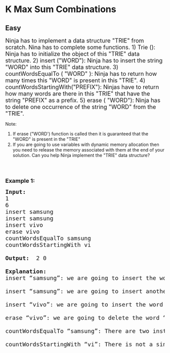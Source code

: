 # K Max Sum Combinations
## Easy
<div class="problems_problem_content__Xm_eO"><p><span style="font-size:18px">
  Ninja has to implement a data structure "TRIE" from scratch.
Nina has to complete some functions.
1) Trie (): Ninja has to initialize the object of this "TRIE" data structure.
2) insert ("WORD"): Ninja has to insert the string "WORD" into this "TRIE" data structure.
3) countWordsEqualTo ( "WORD" ): Ninja has to return how many times this "WORD" is present in this "TRIE".
4) countWordsStartingWith("PREFIX"): Ninjas have to return how many words are there in this "TRIE" that have the string "PREFIX" as a prefix.
5) erase ( "WORD"): Ninja has to delete one occurrence of the string "WORD" from the
"TRIE".

Note:
1. If erase ("WORD') function is called then it is guaranteed that the "WORD" is present in the "TRIE"
2. If you are going to use variables with dynamic memory allocation then you need to release the memory associated with them at the end of your solution.
Can you help Ninja implement the "TRIE" data structure?

</span><br>
&nbsp;</p>

<p><span style="font-size:18px"><strong>Example 1:</strong></span></p>

<pre><span style="font-size:18px"><strong>Input: </strong>
1
6
insert samsung
insert samsung
insert vivo
erase vivo
countWordsEqualTo samsung
countWordsStartingWith vi

<strong>Output: </strong> 2 0
  
<strong>Explanation: </strong>
insert “samsung”: we are going to insert the word “samsung” into the “TRIE”.

insert “samsung”: we are going to insert another “samsung” word into the “TRIE”.

insert “vivo”: we are going to insert the word “vivo” into the “TRIE”.

erase “vivo”: we are going to delete the word “vivo” from the “TRIE”.

countWordsEqualTo “samsung”: There are two instances of “sumsung” is present in “TRIE”.

countWordsStartingWith “vi”: There is not a single word in the “TRIE” that starts from the prefix “vi”.
  
</pre>

</div>
